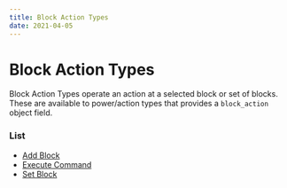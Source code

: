 ```yaml
---
title: Block Action Types
date: 2021-04-05
---
```


# Block Action Types

Block Action Types operate an action at a selected block or set of blocks. These are available to power/action types that provides a `block_action` object field.


### List

* [Add Block](block_action_types/add_block.md)
* [Execute Command](block_action_types/execute_command.md)
* [Set Block](block_action_types/set_block.md)

